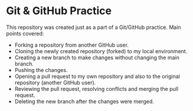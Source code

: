 # Git & GitHub Practice

This repository was created just as a part of a Git/GitHub practice. Main points covered:

  - Forking a repository from another GitHub user.
  - Cloning the newly created repository (forked) to my local environment.
  - Creating a new branch to make changes without changing the main branch.
  - Pushing the changes.
  - Opening a pull request to my own repository and also to the original repository (another GitHub user).
  - Reviewing the pull request, resolving conflicts and merging the pull request.
  - Deleting the new branch after the changes were merged.
